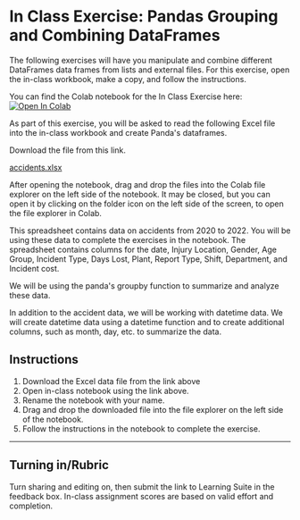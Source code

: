 # In Class Exercise: Pandas Grouping and Combining DataFrames

The following exercises will have you manipulate and combine different DataFrames data frames from lists and external files. For this exercise, open the in-class workbook, make a copy, and follow the instructions.

You can find the Colab notebook for the In Class Exercise here:
<a href="https://colab.research.google.com/github/byu-cce270/content/blob/main/docs/unit3/05_pandas_part2/in_class_pandaspart2.ipynb#scrollTo=sN247seQdOW5" target="_blank"><img src="https://colab.research.google.com/assets/colab-badge.svg" alt="Open In Colab"/></a>

As part of this exercise, you will be asked to read the following Excel file into the in-class workbook and create Panda's dataframes. 

Download the file from this link.

[accidents.xlsx](Data/accidents.xlsx)

After opening the notebook, drag and drop the files into the Colab file explorer on the left side of the notebook. It may be closed, but you can open it by clicking on the folder icon on the left side of the screen, to open the file explorer in Colab. 

This spreadsheet contains data on accidents from 2020 to 2022. You will be using these data to complete the exercises in the notebook. The spreadsheet contains columns for the date, Injury Location, Gender, Age Group, Incident Type, Days Lost, Plant, Report Type, Shift, Department, and Incident cost. 

We will be using the panda's groupby function to summarize and analyze these data. 

In addition to the accident data, we will be working with datetime data. We will  create datetime data using a datetime function and to create additional columns, such as month, day, etc. to  summarize the data.  



## Instructions
1. Download the Excel data file from the link above
2. Open in-class notebook using the link above.
3. Rename the notebook with your name.
4. Drag and drop the downloaded file into the file explorer on the left side of the notebook.
5. Follow the instructions in the notebook to complete the exercise.
   

---

## Turning in/Rubric
Turn sharing and editing on, then submit the link to Learning Suite in the feedback box. In-class assignment scores are based on valid effort and completion.
